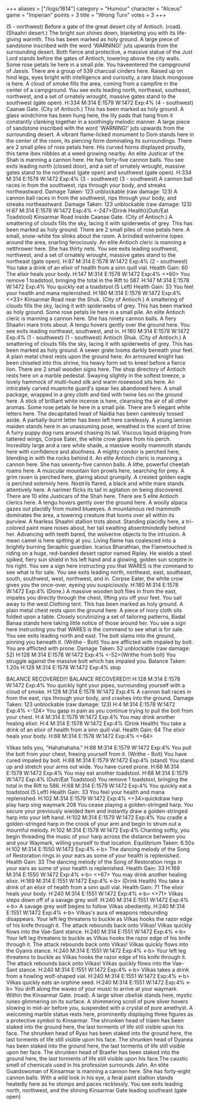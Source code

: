 +++
aliases = ["/logs/1614"]
category = "Humour"
character = "Alceus"
game = "Imperian"
points = 3
title = "Wrong Turn"
votes = 3
+++

(5 - northwest) 
Before a gate of the great desert city of Antioch. (road). (Shaahri desert.)
The bright sun shines down, blanketing you with its life-giving warmth. This has been marked as holy
ground. A large piece of sandstone inscribed with the word 'WARNING!' juts upwards from the 
surrounding desert. Both fierce and protective, a massive statue of the Just Lord stands before the gates of Antioch, towering above the city walls. Some rose petals lie here in a small pile. You haveentered the campground of Jassis. There are a group of 539 charcoal cinders here. Raised up on hind 
legs, eyes bright with intelligence and curiosity, a rare black mongoose is here. A cloud of smoke fills the area, coming from a campfire in the center of a campground. 
You see exits leading north, northeast, southeast, northwest, and a set of ornately wrought, massive gates stand to the southwest (gate open).
H:334 M:314 E:1579 W:1472 Exp:4% <eb> <db>(4 - southwest) 
Caanae Gate. (City of Antioch.)
This has been marked as holy ground. A glass windchime has been hung here, the lily pads that hang from it constantly clanking together in a soothingly melodic manner. A large piece of sandstone inscribed with the word 'WARNING!' juts upwards from the surrounding desert. A vibrant flame-licked 
monument to Dom stands here in the center of the room, its piercing form dominating its surroundings. There are 2 small piles of rose petals here. His curved horns displayed proudly, this tame ibex nibbles at a weed growing nearby. An elite Justicar of the Shah is manning a cannon here. 
He has forty-five cannon balls.
You see exits leading north (closed door), and a set of ornately wrought, massive gates stand to the northeast (gate open) and southwest (gate open).
H:334 M:314 E:1578 W:1472 Exp:4% <eb> <db>(3 - southwest) 
(3 - southwest) 
A cannon ball races in from the southwest, rips through your body, and streaks northeastward.
Damage Taken: 123 unblockable (raw damage: 123)
A cannon ball races in from the southwest, rips through your body, and streaks northeastward.
Damage Taken: 123 unblockable (raw damage: 123)
H:87 M:314 E:1578 W:1472 Exp:4% <eb> <db> <-247>(Drink Health)(Outr/Eat Toadstool)
Kinsarmar Road inside Caanae Gate. (City of Antioch.)
A smattering of clouds fills the sky, lacing it with spiderwebs of grey. This has been marked as holy ground. There are 2 small piles of rose petals here. A small, snow-white fox slinks about the room. A brindled wolverine lopes around the area, snarling ferociously. An elite Antioch cleric is 
manning a netthrower here. She has thirty nets.
You see exits leading southwest, northwest, and a set of ornately wrought, massive gates stand to 
the northeast (gate open).
H:87 M:314 E:1578 W:1472 Exp:4% <eb> <db>(2 - southwest) 
You take a drink of an elixir of health from a sinn quill vial.
Health Gain: 60
The elixir heals your body.
H:147 M:314 E:1578 W:1472 Exp:4% <eb> <db> <+60>
You remove 1 toadstool, bringing the total in the Rift to 587.
H:147 M:314 E:1578 W:1472 Exp:4% <eb> <db>
You quickly eat a toadstool.(5 Left)
Health Gain: 33
You feel your health and mana replenished.
H:180 M:314 E:1578 W:1472 Exp:4% <eb> <db> <+33>
Kinsarmar Road near the Shuk. (City of Antioch.)
A smattering of clouds fills the sky, lacing it with spiderwebs of grey. This has been marked as holy ground. Some rose petals lie here in a small pile. An elite Antioch cleric is manning a cannon here. She has ninety cannon balls. A fiery Shaahri mare trots about. A tengu hovers gently over the ground here.
You see exits leading northeast, southwest, and in.
H:180 M:314 E:1578 W:1472 Exp:4% <eb> <db>(1 - southwest) 
(1 - southwest) 
Antioch Shuk. (City of Antioch.)
A smattering of clouds fills the sky, lacing it with spiderwebs of grey. This has been marked as holy ground. A sewer grate looms darkly beneath your feet. A plain metal chest rests upon the ground
here. An armoured knight has been chiseled into this shrine, his heavy form set to kneel before a fierce lion. There are 2 small wooden signs here. The shop directory of Antioch rests here on a marble pedestal. Swaying slightly in the softest breeze, a lovely hammock of multi-hued silk and warm rosewood sits here. An intricately carved muamrite guard's spear lies abandoned here. A small package, wrapped in a grey cloth and tied with twine lies on the ground here. A stick of brilliant white incense is here, cleansing the air of all other aromas. Some rose petals lie here in a small pile. There are 5 elegant white letters here. The decapitated head of Naidia has been carelessly tossed aside. A partially-burnt letter has been left here carelessly. A young lamiran maiden stands here in an unassuming pose, wreathed in the scent of brine. A furry puppy dog runs around chasing 
its tail. Viscous liquid dripping from tattered wings, Corpse Eater, the white crow glares from his perch. Incredibly large and a rare white shade, a massive woolly mammoth stands here with confidence and aloofness. A mighty condor is perched here, blending in with the rocks behind it. An elite 
Antioch cleric is manning a cannon here. She has seventy-five cannon balls. A lithe, powerful cheetah roams here. A muscular mountain lion prowls here, searching for prey. A grim raven is perched here, glaring about grumpily. A crested golden eagle is perched solemnly here. Nostrils flared, a black and white mare stands attentively here. A narimer flicks its tail in agitation on being discovered. There are 10 elite Justicars of the Shah here. There are 5 elite Antioch clerics here. A tengu hovers gently over the ground here. A woolly alpaca gazes out placidly from muted blueeyes. A mountainous red mammoth dominates the area, a towering creature that looms over all within its purview. A fearless Shaahri stallion trots about. Standing placidly here, a tri-colored paint mare noses about, her tail swatting absentmindedly behind her. Advancing with teeth bared, the wolverine objects to the intrusion. A mean camel is here spitting at you. Living flame has coalesced into a brightly burning Seraphic guardian. Icarius Bharathian, the Flametouched is riding on a huge, red-banded desert raptor named Ripley. He wields a steel spiked, fiery sun shield in his left hand and a glowing, golden sun sceptre in his right. You see a sign here instructing you that WARES is the command to see what is for sale. 
You see exits leading north, northeast, east, southeast, south, southwest, west, northwest, and in.
Corpse Eater, the white crow gives you the once-over, eyeing you suspiciously.
H:180 M:314 E:1578 W:1472 Exp:4% <eb> <db>(Done.) 
A massive wooden bolt flies in from the east, impales you directly through the chest, lifting you off your feet.
You sail away to the west.Clothing tent.
This has been marked as holy ground. A plain metal chest rests upon the ground here. A piece of ivory cloth sits folded upon a table. Closely scrutinizing a set of tailoring patterns, Badal Banaa stands here taking little notice of those around her. You see a sign here instructing you that WARES is the command to see what is for sale. 
You see exits leading north and east.
The bolt slams into the ground, pinning you beneath it. (Writhe - Bolt)
You are afflicted with impaled by bolt.
You are afflicted with prone.
Damage Taken: 52 unblockable (raw damage: 52)
H:128 M:314 E:1578 W:1472 Exp:4% <eb> <pdb> <-52>(Writhe from bolt)
You struggle against the massive bolt which has impaled you.
Balance Taken: 1.20s
H:128 M:314 E:1578 W:1472 Exp:4% <e-> <pdb>stop

BALANCE RECOVERED!!!
BALANCE RECOVERED!!!
H:128 M:314 E:1578 W:1472 Exp:4% <eb> <pdb>
You quickly light your pipes, surrounding yourself with a cloud of smoke.
H:128 M:314 E:1578 W:1472 Exp:4% <eb> <pdb>
A cannon ball races in from the east, rips through your body, and crashes into the ground.
Damage Taken: 123 unblockable (raw damage: 123)
H:4 M:314 E:1578 W:1472 Exp:4% <eb> <pdb> <-124>
You gasp in pain as you continue trying to pull the bolt from your chest.
H:4 M:314 E:1578 W:1472 Exp:4% <eb> <pdb>
You may drink another healing elixir.
H:4 M:314 E:1578 W:1472 Exp:4% <eb> <pdb>(Drink Health)
You take a drink of an elixir of health from a sinn quill vial.
Health Gain: 64
The elixir heals your body.
H:68 M:314 E:1578 W:1472 Exp:4% <eb> <pdb> <+64>

Vilkas tells you, "Hahahahaha."
H:68 M:314 E:1579 W:1472 Exp:4% <eb> <pdb>
You pull the bolt from your chest, freeing yourself from it. (Writhe - Bolt)
You have cured impaled by bolt.
H:68 M:314 E:1579 W:1472 Exp:4% <eb> <pdb>(stand)
You stand up and stretch your arms out wide.
You have cured prone.
H:68 M:314 E:1579 W:1472 Exp:4% <eb> <db>
You may eat another toadstool.
H:68 M:314 E:1579 W:1472 Exp:4% <eb> <db>(Outr/Eat Toadstool)
You remove 1 toadstool, bringing the total in the Rift to 586.
H:68 M:314 E:1579 W:1472 Exp:4% <eb> <db>
You quickly eat a toadstool.(5 Left)
Health Gain: 33
You feel your health and mana replenished.
H:102 M:314 E:1579 W:1472 Exp:4% <eb> <db> <+34>quickdraw harp
play harp
sing waymark 208
You cease playing a golden-stringed harp.
You secure your previously wielded item and instantly draw a golden-stringed harp into your left 
hand.
H:102 M:314 E:1579 W:1472 Exp:4% <eb> <db>
You cradle a golden-stringed harp in the crook of your arm and begin to strum out a mournful melody.
H:102 M:314 E:1578 W:1472 Exp:4% <eb> <db>
Chanting softly, you begin threading the music of your harp across the distance between you and your
Waymark, willing yourself to that location.
Equilibrium Taken: 6.50s
H:102 M:314 E:1550 W:1472 Exp:4% <-b> <db>
The dancing melody of the Song of Restoration rings in your ears as some of your health is 
replenished.
Health Gain: 33
The dancing melody of the Song of Restoration rings in your ears as some of your health is 
replenished.
Health Gain: 33
H:169 M:314 E:1550 W:1472 Exp:4% <-b> <db> <+67>
You may drink another healing elixir.
H:169 M:314 E:1551 W:1472 Exp:4% <-b> <db>(Drink Health)
You take a drink of an elixir of health from a sinn quill vial.
Health Gain: 71
The elixir heals your body.
H:240 M:314 E:1551 W:1472 Exp:4% <-b> <db> <+71>
Vilkas steps down off of a savage grey wolf.
H:240 M:314 E:1551 W:1472 Exp:4% <-b> <db>
A savage grey wolf begins to follow Vilkas obediently.
H:240 M:314 E:1551 W:1472 Exp:4% <-b> <db>
Vilkas's aura of weapons rebounding disappears.
Your left leg threatens to buckle as Vilkas hooks the razor edge of his knife through it.
The attack rebounds back onto Vilkas!
Vilkas quickly flows into the Vae-Sant stance.
H:240 M:314 E:1551 W:1472 Exp:4% <-b> <db>
Your left leg threatens to buckle as Vilkas hooks the razor edge of his knife through it.
The attack rebounds back onto Vilkas!
Vilkas quickly flows into the Gyanis stance.
H:240 M:314 E:1551 W:1472 Exp:4% <-b> <db>
Your left leg threatens to buckle as Vilkas hooks the razor edge of his knife through it.
The attack rebounds back onto Vilkas!
Vilkas quickly flows into the Vae-Sant stance.
H:240 M:314 E:1551 W:1472 Exp:4% <-b> <db>
Vilkas takes a drink from a howling wolf-shaped vial.
H:240 M:314 E:1551 W:1472 Exp:4% <-b> <db>
Vilkas quickly eats an orphine seed.
H:240 M:314 E:1551 W:1472 Exp:4% <-b> <db>
You drift along the waves of your music to arrive at your waymark.
Within the Kinsarmar Gate. (road).
A large silver obelisk stands here, mystic runes glimmering on its surface. A shimmering scroll of pure silver hovers slowing in mid-air before you, suspended with a crystal of pure amethyst. A welcoming marble statue rests here, prominently displaying three figures as a protective symbol to 
Kinsarmar. The shrunken head of Iriaen has been staked into the ground here, the last torments of life still visible upon his face. The shrunken head of Ryax has been staked into the ground here, the last torments of life still visible upon his face. The shrunken head of Dyanea has been staked 
into the ground here, the last torments of life still visible upon her face. The shrunken head of Braefer has been staked into the ground here, the last torments of life still visible upon his face.The caustic smell of chemicals used in his profession surrounds Jalin. An elite Guardswoman of 
Kinsarmar is manning a cannon here. She has forty-eight cannon balls. With a wild look in his eye, a feral paint stallion stands heatedly here as he stomps and paces recklessly.
You see exits leading north, northwest, and the shining Kinsarmar Gate leading southeast (gate open)